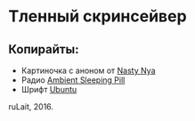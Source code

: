 Тленный скринсейвер
========
Копирайты:
------------------------
* Картиночка с аноном от [Nasty Nya](https://vk.com/nyan_nya_nasty)
* Радио [Ambient Sleeping Pill](http://ambientsleepingpill.com)
* Шрифт [Ubuntu](https://www.google.com/fonts/specimen/Ubuntu)

ruLait, 2016.
